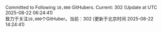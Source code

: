 Committed to Following `10,000` GitHubers. Current: <!-- FOLLOWING_COUNT -->302<!-- FOLLOWING_COUNT --> (Update at UTC <!-- LAST_UPDATED -->2025-08-22 06:24:41<!-- LAST_UPDATED -->)<br>
致力于关注`10,000`个GitHuber。当前：<!-- FOLLOWING_COUNT -->302<!-- FOLLOWING_COUNT --> (更新于北京时间 <!-- LAST_UPDATED_CST -->2025-08-22 14:24:41<!-- LAST_UPDATED_CST -->)
